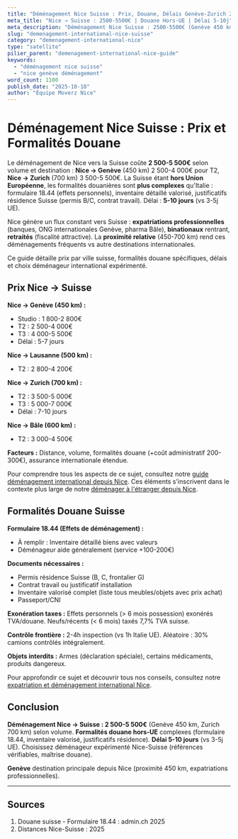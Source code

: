 ```yaml
---
title: "Déménagement Nice Suisse : Prix, Douane, Délais Genève-Zurich 2025"
meta_title: "Nice → Suisse : 2500-5500€ | Douane Hors-UE | Délai 5-10j"
meta_description: "Déménagement Nice Suisse : 2500-5500€ (Genève 450 km, Zurich 700 km). Douane hors-UE complexe, formulaires, délai 5-10j. Guide complet."
slug: "demenagement-international-nice-suisse"
category: "demenagement-international-nice"
type: "satellite"
pilier_parent: "demenagement-international-nice-guide"
keywords:
  - "déménagement nice suisse"
  - "nice genève déménagement"
word_count: 1100
publish_date: "2025-10-18"
author: "Équipe Moverz Nice"
---
```


# Déménagement Nice Suisse : Prix et Formalités Douane

Le déménagement de Nice vers la Suisse coûte **2 500-5 500€** selon volume et destination : **Nice → Genève** (450 km) 2 500-4 000€ pour T2, **Nice → Zurich** (700 km) 3 500-5 500€. La Suisse étant **hors Union Européenne**, les formalités douanières sont **plus complexes** qu'Italie : formulaire 18.44 (effets personnels), inventaire détaillé valorisé, justificatifs résidence Suisse (permis B/C, contrat travail). Délai : **5-10 jours** (vs 3-5j UE).

Nice génère un flux constant vers Suisse : **expatriations professionnelles** (banques, ONG internationales Genève, pharma Bâle), **binationaux** rentrant, **retraités** (fiscalité attractive). La **proximité relative** (450-700 km) rend ces déménagements fréquents vs autre destinations internationales.

Ce guide détaille prix par ville suisse, formalités douane spécifiques, délais et choix déménageur international expérimenté.

## Prix Nice → Suisse

**Nice → Genève (450 km) :**
- Studio : 1 800-2 800€
- T2 : 2 500-4 000€
- T3 : 4 000-5 500€
- Délai : 5-7 jours

**Nice → Lausanne (500 km) :**
- T2 : 2 800-4 200€

**Nice → Zurich (700 km) :**
- T2 : 3 500-5 000€
- T3 : 5 000-7 000€
- Délai : 7-10 jours

**Nice → Bâle (600 km) :**
- T2 : 3 000-4 500€

**Facteurs :** Distance, volume, formalités douane (+coût administratif 200-300€), assurance internationale étendue.

Pour comprendre tous les aspects de ce sujet, consultez notre [guide déménagement international depuis Nice](/blog/international/demenagement-international-nice-guide). Ces éléments s'inscrivent dans le contexte plus large de notre [déménager à l'étranger depuis Nice](/blog/international/demenagement-international-nice-guide).


## Formalités Douane Suisse

**Formulaire 18.44 (Effets de déménagement) :**
- À remplir : Inventaire détaillé biens avec valeurs
- Déménageur aide généralement (service +100-200€)

**Documents nécessaires :**
- Permis résidence Suisse (B, C, frontalier G)
- Contrat travail ou justificatif installation
- Inventaire valorisé complet (liste tous meubles/objets avec prix achat)
- Passeport/CNI

**Exonération taxes :** Effets personnels (> 6 mois possession) exonérés TVA/douane. Neufs/récents (< 6 mois) taxés 7,7% TVA suisse.

**Contrôle frontière :** 2-4h inspection (vs 1h Italie UE). Aléatoire : 30% camions contrôlés intégralement.

**Objets interdits :** Armes (déclaration spéciale), certains médicaments, produits dangereux.


Pour approfondir ce sujet et découvrir tous nos conseils, consultez notre [expatriation et déménagement international Nice](/blog/international/demenagement-international-nice-guide).

## Conclusion

**Déménagement Nice → Suisse : 2 500-5 500€** (Genève 450 km, Zurich 700 km) selon volume. **Formalités douane hors-UE** complexes (formulaire 18.44, inventaire valorisé, justificatifs résidence). **Délai 5-10 jours** (vs 3-5j UE). Choisissez déménageur expérimenté Nice-Suisse (références vérifiables, maîtrise douane).

**Genève** destination principale depuis Nice (proximité 450 km, expatriations professionnelles).

---

## Sources

1. Douane suisse - Formulaire 18.44 : admin.ch 2025
2. Distances Nice-Suisse : 2025


